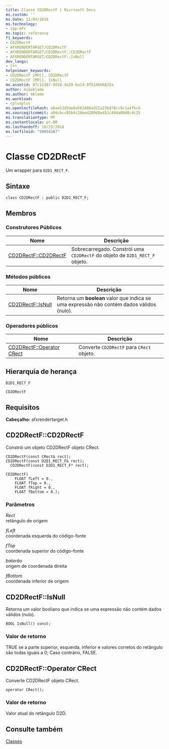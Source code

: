 ```yaml
---
title: Classe CD2DRectF | Microsoft Docs
ms.custom: ''
ms.date: 11/04/2016
ms.technology:
- cpp-mfc
ms.topic: reference
f1_keywords:
- CD2DRectF
- AFXRENDERTARGET/CD2DRectF
- AFXRENDERTARGET/CD2DRectF::CD2DRectF
- AFXRENDERTARGET/CD2DRectF::IsNull
dev_langs:
- C++
helpviewer_keywords:
- CD2DRectF [MFC], CD2DRectF
- CD2DRectF [MFC], IsNull
ms.assetid: 87c12d87-9d18-4a19-ba14-0f51d6b6835a
author: mikeblome
ms.author: mblome
ms.workload:
- cplusplus
ms.openlocfilehash: e6ae53d5de0a562886ad22a23bd78cc9c1a4fbc6
ms.sourcegitcommit: a9dcbcc85b4c28eed280d8e451c494a00d8c4c25
ms.translationtype: MT
ms.contentlocale: pt-BR
ms.lasthandoff: 10/25/2018
ms.locfileid: "50054287"
---
```

# <a name="cd2drectf-class"></a>Classe CD2DRectF

Um wrapper para `D2D1_RECT_F`.

## <a name="syntax"></a>Sintaxe

```
class CD2DRectF : public D2D1_RECT_F;
```

## <a name="members"></a>Membros

### <a name="public-constructors"></a>Construtores Públicos

|Nome|Descrição|
|----------|-----------------|
|[CD2DRectF::CD2DRectF](#cd2drectf)|Sobrecarregado. Constrói uma `CD2DRectF` do objeto de `D2D1_RECT_F` objeto.|

### <a name="public-methods"></a>Métodos públicos

|Nome|Descrição|
|----------|-----------------|
|[CD2DRectF::IsNull](#isnull)|Retorna um **boolean** valor que indica se uma expressão não contém dados válidos (nulo).|

### <a name="public-operators"></a>Operadores públicos

|Nome|Descrição|
|----------|-----------------|
|[CD2DRectF::Operator CRect](#operator_crect)|Converte `CD2DRectF` para `CRect` objeto.|

## <a name="inheritance-hierarchy"></a>Hierarquia de herança

`D2D1_RECT_F`

`CD2DRectF`

## <a name="requirements"></a>Requisitos

**Cabeçalho:** afxrendertarget.h

##  <a name="cd2drectf"></a>  CD2DRectF::CD2DRectF

Constrói um objeto CD2DRectF objeto CRect.

```
CD2DRectF(const CRect& rect);
CD2DRectF(const D2D1_RECT_F& rect);
  CD2DRectF(const D2D1_RECT_F* rect);

CD2DRectF(
    FLOAT fLeft = 0.,
    FLOAT fTop = 0.,
    FLOAT fRight = 0.,
    FLOAT fBottom = 0.);
```

### <a name="parameters"></a>Parâmetros

*Rect*<br/>
retângulo de origem

*fLeft*<br/>
coordenada esquerda do código-fonte

*fTop*<br/>
coordenada superior do código-fonte

*baterão*<br/>
origem de coordenada direita

*fBottom*<br/>
coordenada inferior de origem

##  <a name="isnull"></a>  CD2DRectF::IsNull

Retorna um valor booliano que indica se uma expressão não contém dados válidos (nulo).

```
BOOL IsNull() const;
```

### <a name="return-value"></a>Valor de retorno

TRUE se a parte superior, esquerda, inferior e valores corretos do retângulo são todas iguais a 0; Caso contrário, FALSE.

##  <a name="operator_crect"></a>  CD2DRectF::Operator CRect

Converte CD2DRectF objeto CRect.

```
operator CRect();
```

### <a name="return-value"></a>Valor de retorno

Valor atual do retângulo D2D.

## <a name="see-also"></a>Consulte também

[Classes](../../mfc/reference/mfc-classes.md)
